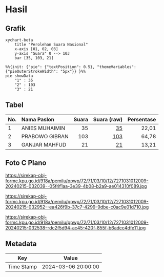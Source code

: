# Hasil

## Grafik

```mermaid
xychart-beta
    title "Perolehan Suara Nasional"
    x-axis [01, 02, 03]
    y-axis "Suara" 0 --> 103
    bar [35, 103, 21]
```

```mermaid
%%{init: {"pie": {"textPosition": 0.5}, "themeVariables": {"pieOuterStrokeWidth": "5px"}} }%%
pie showData
    "1" : 35
    "2" : 103
    "3" : 21
```

## Tabel

| No. | Nama Paslon    | Suara | Suara (raw) | Persentase |
|:--- |:-------------- | -----:| -----------:| ----------:|
| 1   | ANIES MUHAIMIN | 35    | [35][p-1]   | 22,01      |
| 2   | PRABOWO GIBRAN | 103   | [103][p-2]  | 64,78      |
| 3   | GANJAR MAHFUD  | 21    | [21][p-3]   | 13,21      |


[p-1]: https://github.com/gigit-pemilu/pemilu-2024/blob/main/pilpres/hitung-suara/sub/72-sulawesi-tengah/sub/71-kota-palu/sub/03-palu-selatan/sub/1012-tatura-selatan/sub/009-tps/sub/paslon-1.txt
[p-2]: https://github.com/gigit-pemilu/pemilu-2024/blob/main/pilpres/hitung-suara/sub/72-sulawesi-tengah/sub/71-kota-palu/sub/03-palu-selatan/sub/1012-tatura-selatan/sub/009-tps/sub/paslon-2.txt
[p-3]: https://github.com/gigit-pemilu/pemilu-2024/blob/main/pilpres/hitung-suara/sub/72-sulawesi-tengah/sub/71-kota-palu/sub/03-palu-selatan/sub/1012-tatura-selatan/sub/009-tps/sub/paslon-3.txt

## Foto C Plano

https://sirekap-obj-formc.kpu.go.id/918a/pemilu/ppwp/72/71/03/10/12/7271031012009-20240215-032039--05f4f1aa-3e39-4b08-b2a9-ae014310f089.jpg

https://sirekap-obj-formc.kpu.go.id/918a/pemilu/ppwp/72/71/03/10/12/7271031012009-20240215-032952--ea426f9b-37c7-4299-9dbe-c0ac9e01d710.jpg

https://sirekap-obj-formc.kpu.go.id/918a/pemilu/ppwp/72/71/03/10/12/7271031012009-20240215-032538--dc2f5d94-ac45-420f-855f-b6adcc4dfe11.jpg


## Metadata

| Key        | Value               |
| ---------- | ------------------- |
| Time Stamp | 2024-03-06 20:00:00 |



